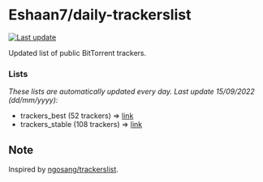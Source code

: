 
# Eshaan7/daily-trackerslist 

[![Last update](https://img.shields.io/badge/Last%20update-15/09/2022-blue.svg)](#)

Updated list of public BitTorrent trackers.

### Lists
*These lists are automatically updated every day. Last update 15/09/2022 (_dd/mm/yyyy_):*

* trackers_best (52 trackers) => [link](https://raw.githubusercontent.com/eshaan7/daily-trackerslist/master/trackers_best.txt)
* trackers_stable (108 trackers) => [link](https://raw.githubusercontent.com/eshaan7/daily-trackerslist/master/trackers_stable.txt)

## Note

Inspired by [ngosang/trackerslist](https://github.com/ngosang/trackerslist).
